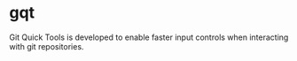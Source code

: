 # gqt
Git Quick Tools is developed to enable faster input controls when interacting with git repositories.
